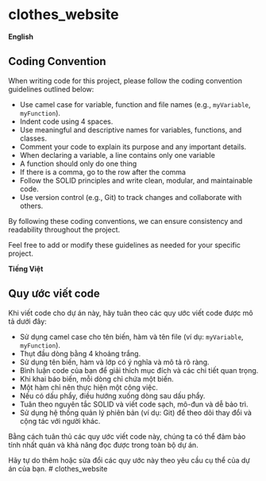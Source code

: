 ﻿# clothes_website

**English**
## Coding Convention
When writing code for this project, please follow the coding convention guidelines outlined below:

- Use camel case for variable, function and file names (e.g., `myVariable`, `myFunction`).
- Indent code using 4 spaces.
- Use meaningful and descriptive names for variables, functions, and classes.
- Comment your code to explain its purpose and any important details.
- When declaring a variable, a line contains only one variable
- A function should only do one thing
- If there is a comma, go to the row after the comma
- Follow the SOLID principles and write clean, modular, and maintainable code.
- Use version control (e.g., Git) to track changes and collaborate with others.

By following these coding conventions, we can ensure consistency and readability throughout the project.

Feel free to add or modify these guidelines as needed for your specific project.


**Tiếng Việt**
## Quy ước viết code
Khi viết code cho dự án này, hãy tuân theo các quy ước viết code được mô tả dưới đây:

- Sử dụng camel case cho tên biến, hàm và tên file (ví dụ: `myVariable`, `myFunction`).
- Thụt đầu dòng bằng 4 khoảng trắng.
- Sử dụng tên biến, hàm và lớp có ý nghĩa và mô tả rõ ràng.
- Bình luận code của bạn để giải thích mục đích và các chi tiết quan trọng.
- Khi khai báo biến, mỗi dòng chỉ chứa một biến.
- Một hàm chỉ nên thực hiện một công việc.
- Nếu có dấu phẩy, điều hướng xuống dòng sau dấu phẩy.
- Tuân theo nguyên tắc SOLID và viết code sạch, mô-đun và dễ bảo trì.
- Sử dụng hệ thống quản lý phiên bản (ví dụ: Git) để theo dõi thay đổi và cộng tác với người khác.

Bằng cách tuân thủ các quy ước viết code này, chúng ta có thể đảm bảo tính nhất quán và khả năng đọc được trong toàn bộ dự án.

Hãy tự do thêm hoặc sửa đổi các quy ước này theo yêu cầu cụ thể của dự án của bạn.
#   c l o t h e s _ w e b s i t e  
 